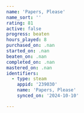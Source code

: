 ```yaml
---
name: 'Papers, Please'
name_sort: ''
rating: 81
active: false
progress: beaten
hours_played: 8
purchased_on: .nan
started_on: .nan
beaten_on: .nan
completed_on: .nan
mastered_on: .nan
identifiers:
  - type: steam
    appid: '239030'
    name: 'Papers, Please'
    synced_on: '2024-10-10'

---
```

